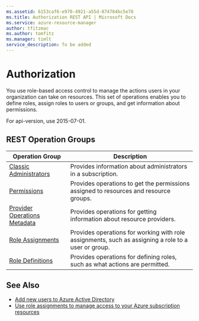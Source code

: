 ```yaml
---
ms.assetid: 6153caf6-e970-4921-a55d-874784bc5e78
ms.title: Authorization REST API | Microsoft Docs
ms.service: azure-resource-manager
author: tfitzmac
ms.author: tomfitz
ms.manager: timlt
service_description: To be added
---
```


# Authorization

You use role-based access control to manage the actions users in your organization can take on resources. This set of operations enables you to define roles, assign roles to users or groups, and get information about permissions.

For api-version, use 2015-07-01.

## REST Operation Groups

| Operation Group                                   | Description |
|---------------------------------------------------|-------------|
| [Classic Administrators](xref:management.azure.com.authorization.classicadministrators) | Provides information about administrators in a subscription. |
| [Permissions](xref:management.azure.com.authorization.permissions)                      | Provides operations to get the permissions assigned to resources and resource groups. |
| [Provider Operations Metadata](xref:management.azure.com.authorization.provideroperationsmetadata) | Provides operations for getting information about resource providers. |
| [Role Assignments](xref:management.azure.com.authorization.roleassignments)             | Provides operations for working with role assignments, such as assigning a role to a user or group. |
| [Role Definitions](xref:management.azure.com.authorization.roledefinitions)             | Provides operations for defining roles, such as what actions are permitted. |

## See Also

- [Add new users to Azure Active Directory](https://docs.microsoft.com/azure/active-directory/active-directory-users-create-azure-portal)
- [Use role assignments to manage access to your Azure subscription resources](https://docs.microsoft.com/azure/active-directory/role-based-access-control-configure)